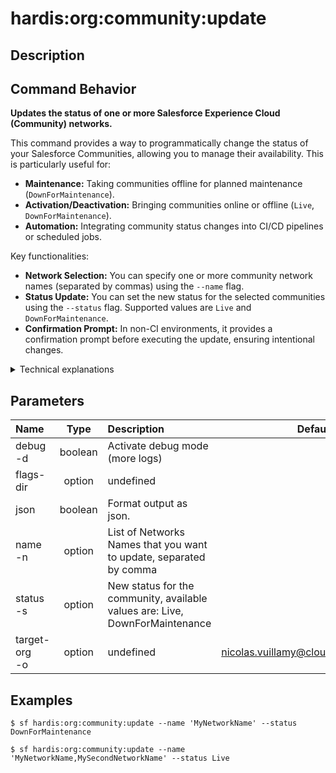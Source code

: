 <!-- This file has been generated with command 'sf hardis:doc:plugin:generate'. Please do not update it manually or it may be overwritten -->
# hardis:org:community:update

## Description


## Command Behavior

**Updates the status of one or more Salesforce Experience Cloud (Community) networks.**

This command provides a way to programmatically change the status of your Salesforce Communities, allowing you to manage their availability. This is particularly useful for:

- **Maintenance:** Taking communities offline for planned maintenance (`DownForMaintenance`).
- **Activation/Deactivation:** Bringing communities online or offline (`Live`, `DownForMaintenance`).
- **Automation:** Integrating community status changes into CI/CD pipelines or scheduled jobs.

Key functionalities:

- **Network Selection:** You can specify one or more community network names (separated by commas) using the `--name` flag.
- **Status Update:** You can set the new status for the selected communities using the `--status` flag. Supported values are `Live` and `DownForMaintenance`.
- **Confirmation Prompt:** In non-CI environments, it provides a confirmation prompt before executing the update, ensuring intentional changes.

<details markdown="1">
<summary>Technical explanations</summary>

The command's technical implementation involves:

- **Salesforce SOQL Query:** It first queries the Salesforce `Network` object using SOQL to retrieve the `Id`, `Name`, and `Status` of the specified communities. This ensures that only existing communities are targeted.
- **SObject Update:** It then constructs an array of `Network` sObjects with their `Id` and the new `Status` and performs a DML update operation using `conn.sobject("Network").update()`. The `allOrNone: false` option is used to allow partial success in case some updates fail.
- **Error Handling and Reporting:** It iterates through the update results, logging success or failure for each community. It also provides a summary of successful and erroneous updates.
- **User Interaction:** Uses `prompts` to confirm the update action with the user when not running in a CI environment.
- **Salesforce Connection:** Establishes a connection to the target Salesforce org using the `target-org` flag.
</details>


## Parameters

| Name              |  Type   | Description                                                                  |                Default                 | Required | Options |
|:------------------|:-------:|:-----------------------------------------------------------------------------|:--------------------------------------:|:--------:|:-------:|
| debug<br/>-d      | boolean | Activate debug mode (more logs)                                              |                                        |          |         |
| flags-dir         | option  | undefined                                                                    |                                        |          |         |
| json              | boolean | Format output as json.                                                       |                                        |          |         |
| name<br/>-n       | option  | List of Networks Names that you want to update, separated by comma           |                                        |          |         |
| status<br/>-s     | option  | New status for the community, available values are: Live, DownForMaintenance |                                        |          |         |
| target-org<br/>-o | option  | undefined                                                                    | nicolas.vuillamy@cloudity.com.playnico |          |         |

## Examples

```shell
$ sf hardis:org:community:update --name 'MyNetworkName' --status DownForMaintenance
```

```shell
$ sf hardis:org:community:update --name 'MyNetworkName,MySecondNetworkName' --status Live
```


